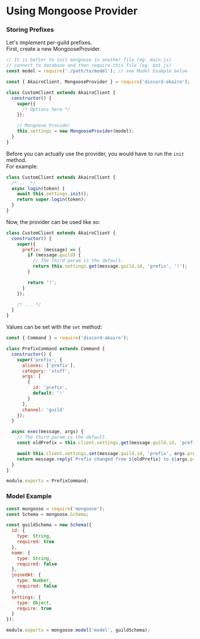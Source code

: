 # Using Mongoose Provider

### Storing Prefixes

Let's implement per-guild prefixes.  
First, create a new MongooseProvider.

```js
// It is better to init mongoose in another file (eg. main.js)
// connect to database and then require this file (eg. bot.js)
const model = require('./path/to/model'); // see Model Example below

const { AkairoClient, MongooseProvider } = require('discord-akairo');

class CustomClient extends AkairoClient {
  constructor() {
    super({
      /* Options here */
    });

    // Mongoose Provider
    this.settings = new MongooseProvider(model);
  }
}
```

Before you can actually use the provider, you would have to run the `init` method.  
For example:

```js
class CustomClient extends AkairoClient {
  /* ... */
  async login(token) {
    await this.settings.init();
    return super.login(token);
  }
}
```

Now, the provider can be used like so:

```js
class CustomClient extends AkairoClient {
  constructor() {
    super({
      prefix: (message) => {
        if (message.guild) {
          // The third param is the default.
          return this.settings.get(message.guild.id, 'prefix', '!');
        }

        return '!';
      }
    });

    /* ... */
  }
}
```

Values can be set with the `set` method:

```js
const { Command } = require('discord-akairo');

class PrefixCommand extends Command {
  constructor() {
    super('prefix', {
      aliases: ['prefix'],
      category: 'stuff',
      args: [
        {
          id: 'prefix',
          default: '!'
        }
      ],
      channel: 'guild'
    });
  }

  async exec(message, args) {
    // The third param is the default.
    const oldPrefix = this.client.settings.get(message.guild.id, 'prefix', '!');

    await this.client.settings.set(message.guild.id, 'prefix', args.prefix);
    return message.reply(`Prefix changed from ${oldPrefix} to ${args.prefix}`);
  }
}

module.exports = PrefixCommand;
```

### Model Example

```js
const mongoose = require('mongoose');
const Schema = mongoose.Schema;

const guildSchema = new Schema({
  id: {
    type: String,
    required: true
  },
  name: {
    type: String,
    required: false
  },
  joinedAt: {
    type: Number,
    required: false
  },
  settings: {
    type: Object,
    require: true
  }
});

module.exports = mongoose.model('model', guildSchema);
```
